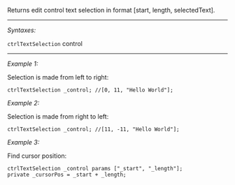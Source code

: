 Returns edit control text selection in format [start, length, selectedText].


---
*Syntaxes:*

`ctrlTextSelection` control

---
*Example 1:*

Selection is made from left to right:

```sqf
ctrlTextSelection _control; //[0, 11, "Hello World"];
```

*Example 2:*

Selection is made from right to left:

```sqf
ctrlTextSelection _control; //[11, -11, "Hello World"];
```

*Example 3:*

Find cursor position:

```sqf
ctrlTextSelection _control params ["_start", "_length"];
private _cursorPos = _start + _length;
```